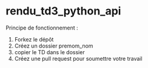 # rendu_td3_python_api

Principe de fonctionnement :

1. Forkez le dépôt
2. Créez un dossier premom_nom
3. copier le TD dans le dossier
4. Créez une pull request pour soumettre votre travail
